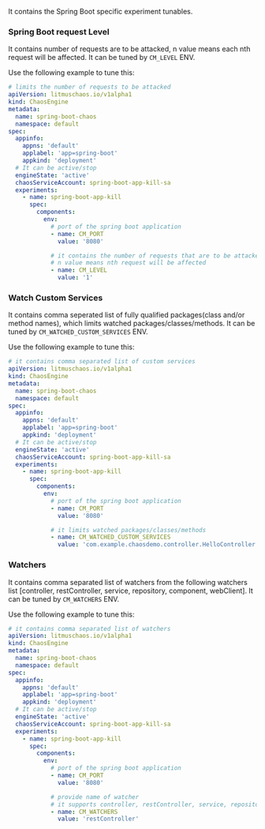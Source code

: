 It contains the Spring Boot specific experiment tunables.

### Spring Boot request Level

It contains number of requests are to be attacked, n value means each nth request will be affected. It can be tuned by `CM_LEVEL` ENV.

Use the following example to tune this:

[embedmd]:# (./common/level.yaml yaml)
```yaml
# limits the number of requests to be attacked
apiVersion: litmuschaos.io/v1alpha1
kind: ChaosEngine
metadata:
  name: spring-boot-chaos
  namespace: default
spec:
  appinfo:
    appns: 'default'
    applabel: 'app=spring-boot'
    appkind: 'deployment'
  # It can be active/stop
  engineState: 'active'
  chaosServiceAccount: spring-boot-app-kill-sa
  experiments:
    - name: spring-boot-app-kill
      spec:
        components:
          env:
            # port of the spring boot application
            - name: CM_PORT
              value: '8080'

            # it contains the number of requests that are to be attacked.
            # n value means nth request will be affected
            - name: CM_LEVEL
              value: '1'
```


### Watch Custom Services

It contains comma seperated list of fully qualified packages(class and/or method names), which limits watched packages/classes/methods. It can be tuned by `CM_WATCHED_CUSTOM_SERVICES` ENV.

Use the following example to tune this:

[embedmd]:# (./common/watch-custom-services.yaml yaml)
```yaml
# it contains comma separated list of custom services
apiVersion: litmuschaos.io/v1alpha1
kind: ChaosEngine
metadata:
  name: spring-boot-chaos
  namespace: default
spec:
  appinfo:
    appns: 'default'
    applabel: 'app=spring-boot'
    appkind: 'deployment'
  # It can be active/stop
  engineState: 'active'
  chaosServiceAccount: spring-boot-app-kill-sa
  experiments:
    - name: spring-boot-app-kill
      spec:
        components:
          env:
            # port of the spring boot application
            - name: CM_PORT
              value: '8080'

            # it limits watched packages/classes/methods
            - name: CM_WATCHED_CUSTOM_SERVICES
              value: 'com.example.chaosdemo.controller.HelloController.sayHello,com.example.chaosdemo.service.HelloService'
```


### Watchers

It contains comma separated list of watchers from the following watchers list [controller, restController, service, repository, component, webClient]. It can be tuned by `CM_WATCHERS` ENV.

Use the following example to tune this:

[embedmd]:# (./common/watchers.yaml yaml)
```yaml
# it contains comma separated list of watchers
apiVersion: litmuschaos.io/v1alpha1
kind: ChaosEngine
metadata:
  name: spring-boot-chaos
  namespace: default
spec:
  appinfo:
    appns: 'default'
    applabel: 'app=spring-boot'
    appkind: 'deployment'
  # It can be active/stop
  engineState: 'active'
  chaosServiceAccount: spring-boot-app-kill-sa
  experiments:
    - name: spring-boot-app-kill
      spec:
        components:
          env:
            # port of the spring boot application
            - name: CM_PORT
              value: '8080'

            # provide name of watcher
            # it supports controller, restController, service, repository, component, webClient
            - name: CM_WATCHERS
              value: 'restController'
```
